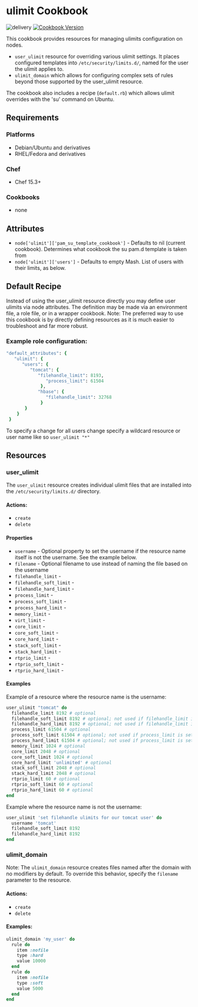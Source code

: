 # ulimit Cookbook

![delivery](https://github.com/bmhatfield/chef-ulimit/workflows/delivery/badge.svg?branch=master)
[![Cookbook Version](https://img.shields.io/cookbook/v/ulimit.svg)](https://supermarket.chef.io/cookbooks/ulimit)

This cookbook provides resources for managing ulimits configuration on nodes.

- `user_ulimit` resource for overriding various ulimit settings. It places configured templates into `/etc/security/limits.d/`, named for the user the ulimit applies to.
- `ulimit_domain` which allows for configuring complex sets of rules beyond those supported by the user_ulimit resource.

The cookbook also includes a recipe (`default.rb`) which allows ulimit overrides with the 'su' command on Ubuntu.

## Requirements

### Platforms

- Debian/Ubuntu and derivatives
- RHEL/Fedora and derivatives

### Chef

- Chef 15.3+

### Cookbooks

- none

## Attributes

- `node['ulimit']['pam_su_template_cookbook']` - Defaults to nil (current cookbook). Determines what cookbook the su pam.d template is taken from
- `node['ulimit']['users']` - Defaults to empty Mash. List of users with their limits, as below.

## Default Recipe

Instead of using the user_ulimit resource directly you may define user ulimits via node attributes. The definition may be made via an environment file, a role file, or in a wrapper cookbook. Note: The preferred way to use this cookbook is by directly defining resources as it is much easier to troubleshoot and far more robust.

### Example role configuration:

```ruby
"default_attributes": {
   "ulimit": {
      "users": {
         "tomcat": {
            "filehandle_limit": 8193,
               "process_limit": 61504
             },
            "hbase": {
               "filehandle_limit": 32768
             }
       }
    }
 }
```

To specify a change for all users change specify a wildcard resource or user name like so `user_ulimit "*"`

## Resources

### user_ulimit

The `user_ulimit` resource creates individual ulimit files that are installed into the `/etc/security/limits.d/` directory.

#### Actions:

- `create`
- `delete`

#### Properties

- `username` - Optional property to set the username if the resource name itself is not the username. See the example below.
- `filename` - Optional filename to use instead of naming the file based on the username
- `filehandle_limit` -
- `filehandle_soft_limit` -
- `filehandle_hard_limit` -
- `process_limit` -
- `process_soft_limit` -
- `process_hard_limit` -
- `memory_limit` -
- `virt_limit` -
- `core_limit` -
- `core_soft_limit` -
- `core_hard_limit` -
- `stack_soft_limit` -
- `stack_hard_limit` -
- `rtprio_limit` -
- `rtprio_soft_limit` -
- `rtprio_hard_limit` -

#### Examples

Example of a resource where the resource name is the username:

```ruby
user_ulimit "tomcat" do
  filehandle_limit 8192 # optional
  filehandle_soft_limit 8192 # optional; not used if filehandle_limit is set)
  filehandle_hard_limit 8192 # optional; not used if filehandle_limit is set)
  process_limit 61504 # optional
  process_soft_limit 61504 # optional; not used if process_limit is set)
  process_hard_limit 61504 # optional; not used if process_limit is set)
  memory_limit 1024 # optional
  core_limit 2048 # optional
  core_soft_limit 1024 # optional
  core_hard_limit 'unlimited' # optional
  stack_soft_limit 2048 # optional
  stack_hard_limit 2048 # optional
  rtprio_limit 60 # optional
  rtprio_soft_limit 60 # optional
  rtprio_hard_limit 60 # optional
end
```

Example where the resource name is not the username:

```ruby
user_ulimit 'set filehandle ulimits for our tomcat user' do
  username 'tomcat'
  filehandle_soft_limit 8192
  filehandle_hard_limit 8192
end
```

### ulimit_domain

Note: The `ulimit_domain` resource creates files named after the domain with no modifiers by default. To override this behavior, specify the `filename` parameter to the resource.

#### Actions:

- `create`
- `delete`

#### Examples:

```ruby
ulimit_domain 'my_user' do
  rule do
    item :nofile
    type :hard
    value 10000
  end
  rule do
    item :nofile
    type :soft
    value 5000
  end
end
```
